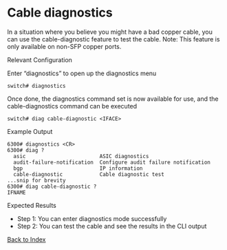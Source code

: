 # Cable diagnostics 

In a situation where you believe you might have a bad copper cable, you can use the cable-diagnostic feature to test the cable. Note: This feature is only available on non-SFP copper ports. 

Relevant Configuration 

Enter “diagnostics” to open up the diagnostics menu 

```
switch# diagnostics
```

Once done, the diagnostics command set is now available for use, and the cable-diagnostics command can be executed 

```
switch# diag cable-diagnostic <IFACE>
```

Example Output 

```
6300# diagnostics <CR>
6300# diag ?
  asic                        ASIC diagnostics
  audit-failure-notification  Configure audit failure notification
  bgp                         IP information
  cable-diagnostic            Cable diagnostic test
...snip for brevity
6300# diag cable-diagnostic ?
IFNAME  
```

Expected Results 

* Step 1: You can enter diagnostics mode successfully
* Step 2: You can test the cable and see the results in the CLI output 


[Back to Index](#index)
